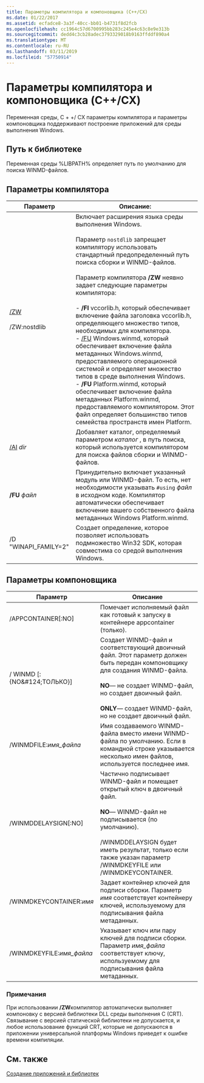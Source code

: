 ```yaml
---
title: Параметры компилятора и компоновщика (C++/CX)
ms.date: 01/22/2017
ms.assetid: ecfadce8-3a3f-40cc-bb01-b4731f8d2fcb
ms.openlocfilehash: cc1964c57d6700995bb283c245e4c63c8e9e313b
ms.sourcegitcommit: dedd4c3cb28adec3793329018b9163ffddf890a4
ms.translationtype: MT
ms.contentlocale: ru-RU
ms.lasthandoff: 03/11/2019
ms.locfileid: "57750914"
---
```

# <a name="compiler-and-linker-options-ccx"></a>Параметры компилятора и компоновщика (C++/CX)

Переменная среды, C + +/ CX параметры компилятора и параметры компоновщика поддерживают построение приложений для среды выполнения Windows.

## <a name="library-path"></a>Путь к библиотеке

Переменная среды %LIBPATH% определяет путь по умолчанию для поиска WINMD-файлов.

## <a name="compiler-options"></a>Параметры компилятора

|Параметр|Описание:|
|------------|-----------------|
|[/ZW](../build/reference/zw-windows-runtime-compilation.md)<br /><br /> /ZW:nostdlib|Включает расширения языка среды выполнения Windows.<br /><br /> Параметр `nostdlib` запрещает компилятору использовать стандартный предопределенный путь поиска сборки и WINMD-файлов.<br /><br /> Параметр компилятора **/ZW** неявно задает следующие параметры компилятора:<br /><br />- **/FI** vccorlib.h, который обеспечивает включение файла заголовка vccorlib.h, определяющего множество типов, необходимых для компилятора.<br />- [/FU](../build/reference/fu-name-forced-hash-using-file.md) Windows.winmd, который обеспечивает включение файла метаданных Windows.winmd, предоставляемого операционной системой и определяет множество типов в среде выполнения Windows.<br />- **/FU** Platform.winmd, который обеспечивает включение файла метаданных Platform.winmd, предоставляемого компилятором. Этот файл определяет большинство типов семейства пространств имен Platform.|
|[/AI](../build/reference/ai-specify-metadata-directories.md) *dir*|Добавляет каталог, определяемый параметром *каталог* , в путь поиска, который используется компилятором для поиска файлов сборки и WINMD-файлов.|
|**/FU**  *файл*|Принудительно включает указанный модуль или WINMD-файл. То есть, нет необходимости указывать `#using` *файл* в исходном коде. Компилятор автоматически обеспечивает включение вашего собственного файла метаданных Windows Platform.winmd.|
|/D "WINAPI_FAMILY=2"|Создает определение, которое позволяет использовать подмножество Win32 SDK, которая совместима со средой выполнения Windows.|

## <a name="linker-options"></a>Параметры компоновщика

|Параметр|Описание|
|------------|-----------------|
|/APPCONTAINER[:NO]|Помечает исполняемый файл как готовый к запуску в контейнере appcontainer (только).|
|/ WINMD [: {NO&AMP;#124;ТОЛЬКО}]|Создает WINMD-файл и соответствующий двоичный файл. Этот параметр должен быть передан компоновщику для создания WINMD-файла.<br /><br /> **NO**— не создает WINMD-файл, но создает двоичный файл.<br /><br /> **ONLY**— создает WINMD-файл, но не создает двоичный файл.|
|/WINMDFILE:*имя_файла*|Имя создаваемого WINMD-файла вместо имени WINMD-файла по умолчанию. Если в командной строке указывается несколько имен файлов, используется последнее имя.|
|/WINMDDELAYSIGN[:NO]|Частично подписывает WINMD-файл и помещает открытый ключ в двоичный файл.<br /><br /> **NO**— WINMD-файл не подписывается (по умолчанию).<br /><br /> /WINMDDELAYSIGN будет иметь результат, только если также указан параметр /WINMDKEYFILE или /WINMDKEYCONTAINER.|
|/WINMDKEYCONTAINER:*имя*|Задает контейнер ключей для подписи сборки. Параметр *имя* соответствует контейнеру ключей, используемому для подписывания файла метаданных.|
|/WINMDKEYFILE:*имя_файла*|Указывает ключ или пару ключей для подписи сборки. Параметр *имя_файла* соответствует ключу, используемому для подписывания файла метаданных.|

### <a name="remarks"></a>Примечания

При использовании **/ZW**компилятор автоматически выполняет компоновку с версией библиотеки DLL среды выполнения C (CRT). Связывание с версией статической библиотеки не допускается, и любое использование функций CRT, которые не допускаются в приложении универсальной платформы Windows приведет к ошибке времени компиляции.

## <a name="see-also"></a>См. также

[Создание приложений и библиотек](../cppcx/building-apps-and-libraries-c-cx.md)
